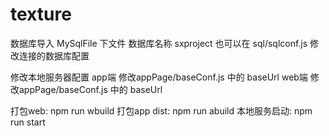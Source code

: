 # texture

数据库导入 MySqlFile 下文件
数据库名称 sxproject
也可以在 sql/sqlconf.js 修改连接的数据库配置

修改本地服务器配置 
app端
修改appPage/baseConf.js 中的 baseUrl
web端
修改appPage/baseConf.js 中的 baseUrl


打包web: npm run wbuild
打包app dist: npm run abuild
本地服务启动: npm run start



